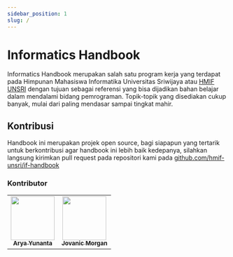 ```yaml
---
sidebar_position: 1
slug: /
---
```


# Informatics Handbook

Informatics Handbook merupakan salah satu program kerja yang terdapat pada Himpunan Mahasiswa Informatika Universitas
Sriwijaya atau [HMIF UNSRI](https://instagram.com/hmifunsri) dengan tujuan sebagai referensi yang bisa dijadikan bahan
belajar dalam mendalami bidang pemrograman. Topik-topik yang disediakan cukup banyak, mulai dari paling mendasar sampai
tingkat mahir.

## Kontribusi

Handbook ini merupakan projek open source, bagi siapapun yang tertarik untuk berkontribusi agar handbook ini lebih baik
kedepanya, silahkan langsung kirimkan pull request pada repositori kami
pada [github.com/hmif-unsri/if-handbook](https://github.com/hmif-unsri/if-handbook)

### Kontributor

<table>
    <tr>
        <td align="center"><a href="https://www.linkedin.com/in/arya-yunanta-255424174/"><img src="https://avatars.githubusercontent.com/u/77351340?v=4?s=100" width="100px;" alt=""/><br /><sub><b>Arya Yunanta</b></sub></a></td>
        <td align="center"><a href="https://github.com/jvncmrgn"><img src="https://avatars.githubusercontent.com/u/98507860?v=4?s=100" width="100px;" alt=""/><br /><sub><b>Jovanic Morgan</b></sub></a></td>
    </tr>
</table>